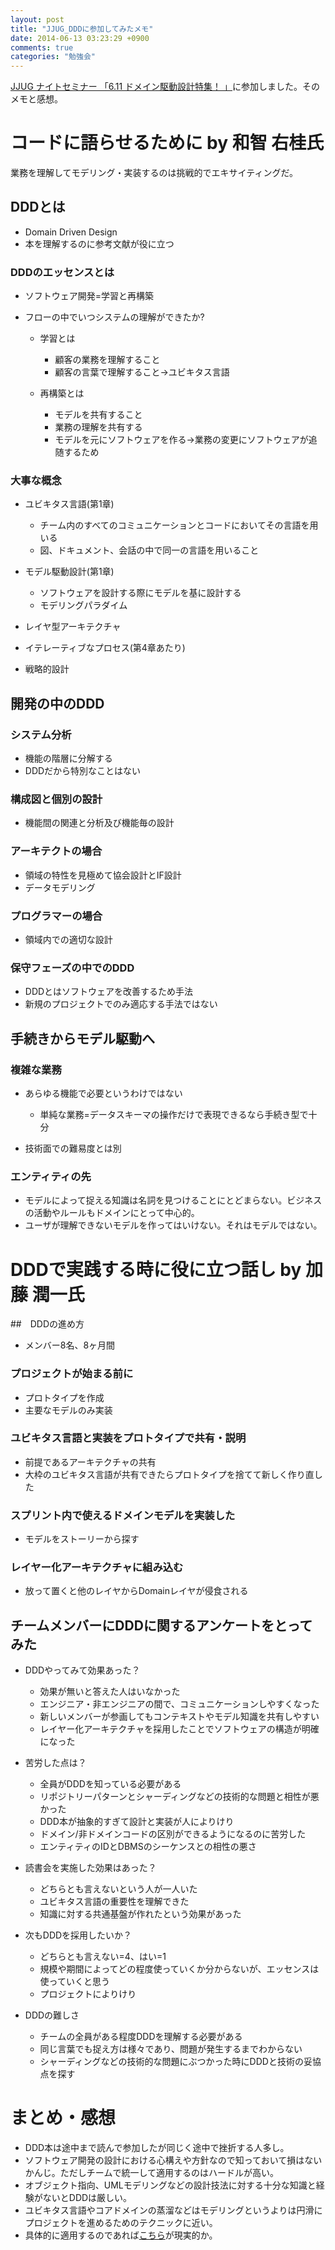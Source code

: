 ```yaml
---
layout: post
title: "JJUG_DDDに参加してみたメモ"
date: 2014-06-13 03:23:29 +0900
comments: true
categories: "勉強会"
---
```


[JJUG ナイトセミナー 「6.11 ドメイン駆動設計特集！ 」](http://www.java-users.jp/?p=1209)に参加しました。そのメモと感想。

<!-- more -->

# コードに語らせるために by 和智 右桂氏

業務を理解してモデリング・実装するのは挑戦的でエキサイティングだ。

## DDDとは

  - Domain Driven Design
  - 本を理解するのに参考文献が役に立つ

### DDDのエッセンスとは

  - ソフトウェア開発=学習と再構築
  - フローの中でいつシステムの理解ができたか?

    * 学習とは

      - 顧客の業務を理解すること
      - 顧客の言葉で理解すること->ユビキタス言語

    * 再構築とは

      - モデルを共有すること
      - 業務の理解を共有する
      - モデルを元にソフトウェアを作る->業務の変更にソフトウェアが追随するため

### 大事な概念

  - ユビキタス言語(第1章)

    - チーム内のすべてのコミュニケーションとコードにおいてその言語を用いる
    - 図、ドキュメント、会話の中で同一の言語を用いること

  - モデル駆動設計(第1章)

    - ソフトウェアを設計する際にモデルを基に設計する
    - モデリングパラダイム

  - レイヤ型アーキテクチャ
  - イテレーティブなプロセス(第4章あたり)
  - 戦略的設計

## 開発の中のDDD

### システム分析

  - 機能の階層に分解する
  - DDDだから特別なことはない

### 構成図と個別の設計

  - 機能間の関連と分析及び機能毎の設計

### アーキテクトの場合

  - 領域の特性を見極めて協会設計とIF設計
  - データモデリング

### プログラマーの場合

  - 領域内での適切な設計

### 保守フェーズの中でのDDD

  - DDDとはソフトウェアを改善するため手法
  - 新規のプロジェクトでのみ適応する手法ではない

## 手続きからモデル駆動へ

### 複雑な業務

  - あらゆる機能で必要というわけではない

    * 単純な業務=データスキーマの操作だけで表現できるなら手続き型で十分

  - 技術面での難易度とは別

### エンティティの先

  - モデルによって捉える知識は名詞を見つけることにとどまらない。ビジネスの活動やルールもドメインにとって中心的。
  - ユーザが理解できないモデルを作ってはいけない。それはモデルではない。

# DDDで実践する時に役に立つ話し by 加藤 潤一氏

##　DDDの進め方

  - メンバー8名、8ヶ月間

### プロジェクトが始まる前に

  - プロトタイプを作成
  - 主要なモデルのみ実装

### ユビキタス言語と実装をプロトタイプで共有・説明

  - 前提であるアーキテクチャの共有
  - 大枠のユビキタス言語が共有できたらプロトタイプを捨てて新しく作り直した

### スプリント内で使えるドメインモデルを実装した

  - モデルをストーリーから探す

### レイヤー化アーキテクチャに組み込む

  - 放って置くと他のレイヤからDomainレイヤが侵食される

## チームメンバーにDDDに関するアンケートをとってみた

  - DDDやってみて効果あった？

    * 効果が無いと答えた人はいなかった
    * エンジニア・非エンジニアの間で、コミュニケーションしやすくなった
    * 新しいメンバーが参画してもコンテキストやモデル知識を共有しやすい
    * レイヤー化アーキテクチャを採用したことでソフトウェアの構造が明確になった

  - 苦労した点は？

    * 全員がDDDを知っている必要がある
    * リポジトリーパターンとシャーディングなどの技術的な問題と相性が悪かった
    * DDD本が抽象的すぎて設計と実装が人によりけり
    * ドメイン/非ドメインコードの区別ができるようになるのに苦労した
    * エンティティのIDとDBMSのシーケンスとの相性の悪さ

  - 読書会を実施した効果はあった？

    * どちらとも言えないという人が一人いた
    * ユビキタス言語の重要性を理解できた
    * 知識に対する共通基盤が作れたという効果があった

  - 次もDDDを採用したいか？

    * どちらとも言えない=4、はい=1
    * 規模や期間によってどの程度使っていくか分からないが、エッセンスは使っていくと思う
    * プロジェクトによりけり

  - DDDの難しさ

    * チームの全員がある程度DDDを理解する必要がある
    * 同じ言葉でも捉え方は様々であり、問題が発生するまでわからない
    * シャーディングなどの技術的な問題にぶつかった時にDDDと技術の妥協点を探す

# まとめ・感想

  * DDD本は途中まで読んで参加したが同じく途中で挫折する人多し。
  * ソフトウェア開発の設計における心構えや方針なので知っておいて損はないかんじ。ただしチームで統一して適用するのはハードルが高い。
  * オブジェクト指向、UMLモデリングなどの設計技法に対する十分な知識と経験がないとDDDは厳しい。
  * ユビキタス言語やコアドメインの蒸溜などはモデリングというよりは円滑にプロジェクトを進めるためのテクニックに近い。
  * 具体的に適用するのであれば[こちら](http://www.slideshare.net/masuda220/ss-34813564)が現実的か。

